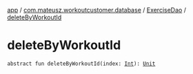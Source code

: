 [app](../../index.md) / [com.mateusz.workoutcustomer.database](../index.md) / [ExerciseDao](index.md) / [deleteByWorkoutId](./delete-by-workout-id.md)

# deleteByWorkoutId

`abstract fun deleteByWorkoutId(index: `[`Int`](https://kotlinlang.org/api/latest/jvm/stdlib/kotlin/-int/index.html)`): `[`Unit`](https://kotlinlang.org/api/latest/jvm/stdlib/kotlin/-unit/index.html)